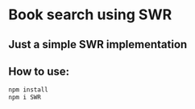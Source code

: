 # Book search using SWR

## Just a simple SWR implementation

## How to use:

```bash
npm install
npm i SWR
```
